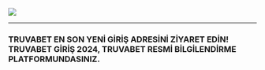 <a title="TRUVABET" href="https://shorturl.at/TPBNc"><img src="https://encrypted-tbn0.gstatic.com/images?q=tbn:ANd9GcTyX9TGyrkdC2qwa5s7s3jbMxefNjQDIr9d8A&s"></a><hr>


<h3>TRUVABET EN SON YENİ GİRİŞ ADRESİNİ ZİYARET EDİN! TRUVABET GİRİŞ 2024, TRUVABET RESMİ BİLGİLENDİRME PLATFORMUNDASINIZ.</h3>
